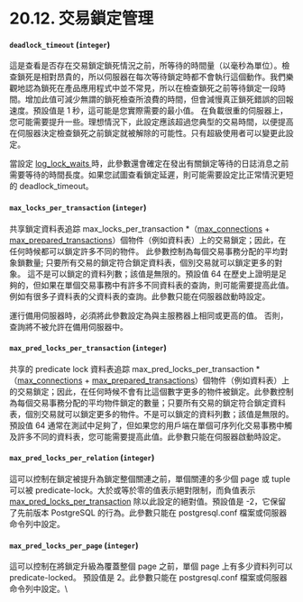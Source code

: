 # 20.12. 交易鎖定管理

#### `deadlock_timeout` (`integer`)

這是查看是否存在交易鎖定鎖死情況之前，所等待的時間量（以毫秒為單位）。檢查鎖死是相對昂貴的，所以伺服器在每次等待鎖定時都不會執行這個動作。我們樂觀地認為鎖死在產品應用程式中並不常見，所以在檢查鎖死之前等待鎖定一段時間。增加此值可減少無謂的鎖死檢查所浪費的時間，但會減慢真正鎖死錯誤的回報速度。預設值是 1 秒，這可能是您實際需要的最小值。 在負載很重的伺服器上，您可能需要提升一些。理想情況下，此設定應該超過您典型的交易時間，以便提高在伺服器決定檢查鎖死之前鎖定就被解除的可能性。只有超級使用者可以變更此設定。

當設定 [log\_lock\_waits ](error-reporting-and-logging.md#19-8-3-what-to-log)時，此參數還會確定在發出有關鎖定等待的日誌消息之前需要等待的時間長度。如果您試圖查看鎖定延遲，則可能需要設定比正常情況更短的 deadlock\_timeout。

#### `max_locks_per_transaction` (`integer`)

共享鎖定資料表追踪 max\_locks\_per\_transaction \*（[max\_connections](connections-and-authentication.md#19-3-1-ding) + [max\_prepared\_transactions](resource-consumption.md#19-4-1-memory)）個物件（例如資料表）上的交易鎖定；因此，在任何時候都可以鎖定許多不同的物件。 此參數控制為每個交易事務分配的平均對象鎖數量; 只要所有交易的鎖定符合鎖定資料表，個別交易就可以鎖定更多的對象。 這不是可以鎖定的資料列數；該值是無限的。預設值 64 在歷史上證明是足夠的，但如果在單個交易事務中有許多不同資料表的查詢，則可能需要提高此值。例如有很多子資料表的父資料表的查詢。此參數只能在伺服器啟動時設定。

運行備用伺服器時，必須將此參數設定為與主服務器上相同或更高的值。 否則，查詢將不被允許在備用伺服器中。

#### `max_pred_locks_per_transaction` (`integer`)

共享的 predicate lock 資料表追踪 max\_pred\_locks\_per\_transaction \*（[max\_connections](connections-and-authentication.md#19-3-1-ding) + [max\_prepared\_transactions](resource-consumption.md#19-4-1-memory)）個物件（例如資料表）上的交易鎖定；因此，在任何時候不會有比這個數字更多的物件被鎖定。此參數控制為每個交易事務分配的平均物件鎖定的數量；只要所有交易的鎖定符合鎖定資料表，個別交易就可以鎖定更多的物件。不是可以鎖定的資料列數；該值是無限的。預設值 64 通常在測試中足夠了，但如果您的用戶端在單個可序列化交易事務中觸及許多不同的資料表，您可能需要提高此值。此參數只能在伺服器啟動時設定。

#### `max_pred_locks_per_relation` (`integer`)

這可以控制在鎖定被提升為鎖定整個關連之前，單個關連的多少個 page 或 tuple 可以被 predicate-lock。大於或等於零的值表示絕對限制，而負值表示 [max\_pred\_locks\_per\_transaction](19.12.-jiao-yi-suo-ding-guan-li.md#max\_pred\_locks\_per\_transaction-integer) 除以此設定的絕對值。預設值是 -2，它保留了先前版本 PostgreSQL 的行為。此參數只能在 postgresql.conf 檔案或伺服器命令列中設定。

#### `max_pred_locks_per_page` (`integer`)

這可以控制在將鎖定升級為覆蓋整個 page 之前，單個 page 上有多少資料列可以 predicate-locked。 預設值是 2。此參數只能在 postgresql.conf 檔案或伺服器命令列中設定。\\

